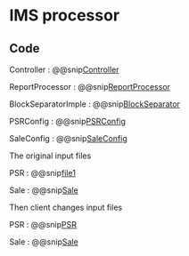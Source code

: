 # IMS processor

## Code

Controller
: @@snip[Controller](code/controller.scala)

ReportProcessor
: @@snip[ReportProcessor](code/ReportProcessor.scala)

BlockSeparatorImple
: @@snip[BlockSeparator](code/BlockSeparatorImpl.scala)

PSRConfig
: @@snip[PSRConfig](code/psrconfig.scala)

SaleConfig
: @@snip[SaleConfig](code/salesconfig.scala)

The original input files

PSR
: @@snip[file1](file1/psr.txt)

Sale
: @@snip[Sale](file1/salestransaction.txt)

Then client changes input files

PSR
: @@snip[PSR](file2/psr.txt)

Sale
: @@snip[Sale](file2/salestransaction.txt)